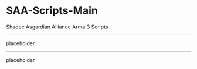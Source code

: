 # SAA-Scripts-Main
Shadec Asgardian Alliance Arma 3 Scripts

____________________________________________________________

placeholder

---

placeholder
